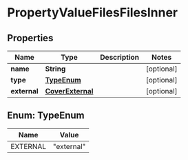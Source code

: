 

# PropertyValueFilesFilesInner


## Properties

| Name | Type | Description | Notes |
|------------ | ------------- | ------------- | -------------|
|**name** | **String** |  |  [optional] |
|**type** | [**TypeEnum**](#TypeEnum) |  |  [optional] |
|**external** | [**CoverExternal**](CoverExternal.md) |  |  [optional] |



## Enum: TypeEnum

| Name | Value |
|---- | -----|
| EXTERNAL | &quot;external&quot; |



